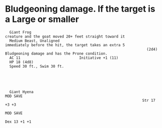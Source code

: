 # Bludgeoning damage. If the target is a Large or smaller

      Giant Frog                                                     creature and the goat moved 20+ feet straight toward it
      Medium Beast, Unaligned                                        immediately before the hit, the target takes an extra 5
                                                                     (2d4) Bludgeoning damage and has the Prone condition.
      AC 11                           Initiative +1 (11)
      HP 18 (4d8)
      Speed 30 ft., Swim 30 ft.





      Giant Hyena                                                            MOD SAVE
                                                                   Str 17 +3 +3
                                                                                                 MOD SAVE
                                                                                        Dex 13 +1 +1

